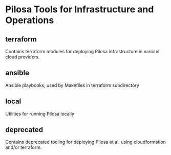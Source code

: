 Pilosa Tools for Infrastructure and Operations
==============================================

terraform
-----------

Contains terraform modules for deploying Pilosa infrastructure in various cloud providers.


ansible
-------

Ansible playbooks, used by Makefiles in terraform subdirectory


local
-----

Utilities for running Pilosa locally

deprecated
-----

Contains deprecated tooling for deploying Pilosa et al. using cloudformation and/or terraform.
